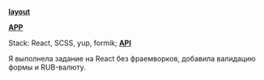 [**layout**](https://www.figma.com/file/tHCOChRNBRUL5Np3ofG0lG/Test-work.?node-id=0%3A1&t=DDMziKblRmNbNeSb-0)

[**APP**](https://build-blinina.vercel.app/)

Stack: React, SCSS, yup, formik;
 [**API**](https://www.cbr-xml-daily.ru/daily_json.js)

Я выполнела задание на React без фраемворков, добавила валидацию формы и RUB-валюту.


